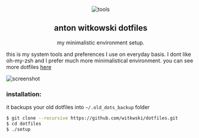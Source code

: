 <p align="center">
  <img src="http://i.imgur.com/JRNn79m.png" alt="tools">
</p>

<h2 align="center">
  <b>anton witkowski dotfiles</b>
</h2>

<p align="center">
  my minimalistic environment setup.
</p>

this is my system tools and preferences I use on everyday basis. I dont like oh-my-zsh and I prefer much more minimalistical environment. you can see more dotfiles [here](https://dotfiles.github.io)

![screenshot](http://i.imgur.com/kVWrSmY.png)

### installation:

it backups your old dotfiles into `~/.old_dots_backup` folder

```sh
$ git clone --recursive https://github.com/witkwski/dotfiles.git
$ cd dotfiles
$ ./setup

```
